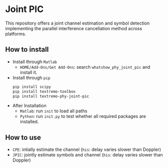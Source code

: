 # Joint PIC
This repository offers a joint channel estimation and symbol detection implementing the parallel interference cancellation method across platforms.

## How to install
* Install through `Matlab`
    * `HOME/Add-Ons/Get Add-Ons`: search `whatshow_phy_joint_pic` and install it.
* Install through `pip`
    ```sh
    pip install scipy
    pip install textremo-toolbox
    pip install textremo-phy-joint-pic
    ```
* After Installation
    * `Matlab`: run `init` to load all paths
    * `Python`: run `init.py` to test whether all required packages are installed. 
    
## How to use
* `CPE`: intially estimate the channel (`his`: delay varies slower than Doppler)
* `JPIC`: jointly estimate symbols and channel (`his`: delay varies slower than Doppler)